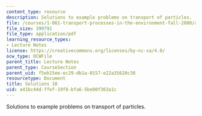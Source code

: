 ```yaml
---
content_type: resource
description: Solutions to example problems on transport of particles.
file: /courses/1-061-transport-processes-in-the-environment-fall-2008/a41bc44dffef19f8bfa65be00f363a1c_solutions10.pdf
file_size: 399791
file_type: application/pdf
learning_resource_types:
- Lecture Notes
license: https://creativecommons.org/licenses/by-nc-sa/4.0/
ocw_type: OCWFile
parent_title: Lecture Notes
parent_type: CourseSection
parent_uid: f5eb15ee-ec29-db1a-0157-e22a35620c38
resourcetype: Document
title: Solutions 10
uid: a41bc44d-ffef-19f8-bfa6-5be00f363a1c
---
```

Solutions to example problems on transport of particles.